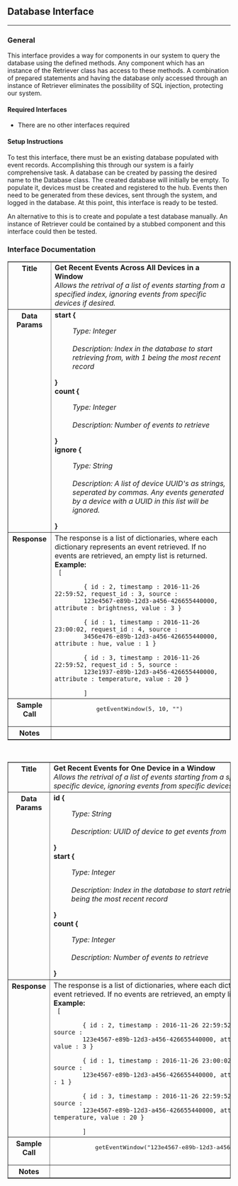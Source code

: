 ## Database Interface
---

### General

This interface provides a way for components in our system to query the database using the defined
methods. Any component which has an instance of the Retriever class has access to these methods. 
A combination of prepared statements and having the database only accessed through an instance of
Retriever eliminates the possibility of SQL injection, protecting our system.

#### Required Interfaces

- There are no other interfaces required

#### Setup Instructions

To test this interface, there must be an existing database populated with event records. 
Accomplishing this through our system is a fairly comprehensive task. A database can be created by
passing the desired name to the Database class. The created database will initially be empty. To
populate it, devices must be created and registered to the hub. Events then need to be generated 
from these devices, sent through the system, and logged in the database. At this point, this 
interface is ready to be tested.

An alternative to this is to create and populate a test database manually. An instance of Retriever 
could be contained by a stubbed component and this interface could then be tested.

### Interface Documentation

<table border>
<tr>
<th valign="top">
    Title
</th>
<td>
    <b>Get Recent Events Across All Devices in a Window </b> <br>
    <i>
        Allows the retrival of a list of events starting from a specified index, ignoring events
        from specific devices if desired.
    </i>
</td>
</tr>

<tr>
<th valign="top">
    Data Params
</th>
<td>
    <b> start {</b>
    <p class = "tab">
        <i>
            Type: Integer <br> <br>
            Description: Index in the database to start retrieving from, with 1 being the most
                        recent record 
        </i>
    </p>
    <b> } </b> <br>
    <b> count {</b>
    <p class = "tab">
        <i>
            Type: Integer <br> <br>
            Description: Number of events to retrieve
        </i>
    </p>
    <b> } </b> <br>
    <b> ignore {</b>
    <p class = "tab">
        <i>
            Type: String <br> <br>
            Description: A list of device UUID's as strings, seperated by commas. Any events 
            generated by a device with a UUID in this list will be ignored.
        </i>
    </p>
    <b> } </b> <br>

</td>
</tr>

<tr>
    <th valign="top">
    Response
    </th>
    <td>
        The response is a list of dictionaries, where each dictionary represents an event retrieved.
        If no events are retrieved, an empty list is returned. <br>
        <b>Example:</b> <br>
        <code> [ <br> 
        { id : 2, timestamp : 2016-11-26 22:59:52, request_id : 3, source : 
        123e4567-e89b-12d3-a456-426655440000, attribute : brightness, value : 3 }<br>
        { id : 1, timestamp : 2016-11-26 23:00:02, request_id : 4, source : 
        3456e476-e89b-12d3-a456-426655440000, attribute : hue, value : 1 }<br>
        { id : 3, timestamp : 2016-11-26 22:59:52, request_id : 5, source : 
        123e1937-e89b-12d3-a456-426655440000, attribute : temperature, value : 20 }<br>
        ]</code><br>       
    </td>
</tr>

<tr>
    <th valign="top">
    Sample Call
    </th>
    <td>
        <pre>
            getEventWindow(5, 10, "")
        </pre>
    </td>
</tr>

<tr>
    <th valign="top">
    Notes
    </th>
    <td>
    </td>
</tr>
</table> <br>

<table border>
<tr>
<th valign="top">
    Title
</th>
<td>
    <b>Get Recent Events for One Device in a Window </b> <br>
    <i>
        Allows the retrival of a list of events starting from a specified index for a specific 
        device, ignoring events from specific devices if desired.
    </i>
</td>
</tr>

<tr>
<th valign="top">
    Data Params
</th>
<td>
    <b> id {</b>
    <p class = "tab">
        <i>
            Type: String <br> <br>
            Description: UUID of device to get events from
        </i>
    </p>
    <b> } </b> <br>
    <b> start {</b>
    <p class = "tab">
        <i>
            Type: Integer <br> <br>
            Description: Index in the database to start retrieving from, with 1 being the most
                        recent record 
        </i>
    </p>
    <b> } </b> <br>
    <b> count {</b>
    <p class = "tab">
        <i>
            Type: Integer <br> <br>
            Description: Number of events to retrieve
        </i>
    </p>
    <b> } </b> <br>

</td>
</tr>

<tr>
    <th valign="top">
    Response
    </th>
    <td>
        The response is a list of dictionaries, where each dictionary represents an event retrieved.
        If no events are retrieved, an empty list is returned. <br>
        <b>Example:</b> <br>
        <code> [ <br> 
        { id : 2, timestamp : 2016-11-26 22:59:52, request_id : 3, source : 
        123e4567-e89b-12d3-a456-426655440000, attribute : brightness, value : 3 }<br>
        { id : 1, timestamp : 2016-11-26 23:00:02, request_id : 4, source : 
        123e4567-e89b-12d3-a456-426655440000, attribute : hue, value : 1 }<br>
        { id : 3, timestamp : 2016-11-26 22:59:52, request_id : 5, source : 
        123e4567-e89b-12d3-a456-426655440000, attribute : temperature, value : 20 }<br>
        ]</code><br>       
    </td>
</tr>

<tr>
    <th valign="top">
    Sample Call
    </th>
    <td>
        <pre>
            getEventWindow("123e4567-e89b-12d3-a456-426655440000", 10, 5)
        </pre>
    </td>
</tr>

<tr>
    <th valign="top">
    Notes
    </th>
    <td>
    </td>
</tr>
</table>

<style type="text/css">
<!--
.tab { margin-left: 40px; }
-->
</style>
